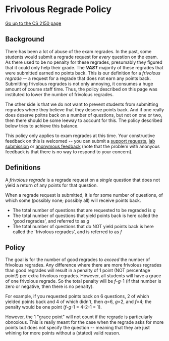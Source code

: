 Frivolous Regrade Policy
========================

[Go up to the CS 2150 page](index.html)

Background
----------

There has been a lot of abuse of the exam regrades.  In the past, some students would submit a regrade request for *every* question on the exam.  As there used to be no penalty for these regrades, presumably they figured that it could only help their grade.  The ***VAST*** majority of these regrades that were submitted earned no points back.  This is our definition for a *frivolous regrade* -- a request for a regrade that does not earn any points back.  Submitting frivolous regrades is not only annoying, it consumes a huge amount of course staff time. Thus, the policy described on this page was instituted to lower the number of frivolous regrades.

The other side is that we do not want to prevent students from submitting regrades where they believe that they deserve points back.  And if one really does deserve poitns back on a number of questions, but not on one or two, then there should be some leeway to account for this.  The policy described below tries to achieve this balance.

This policy only applies to exam regrades at this time.  Your constructive feedback on this is welcomed -- you can submit a [support requests](https://libra.cs.virginia.edu/~pedagogy/support.php), [lab submission](https://libra.cs.virginia.edu/~pedagogy/submit.php) or [anonymous feedback](https://collab.itc.virginia.edu/portal/site/7d8b39e0-ac9d-48c1-ab42-c3ca20dfb23c/page/a2056666-5b8f-40b6-8591-f73174a47bbf) (note that the problem with anonyous feedback is that there is no way to respond to your concern).


Definitions
-----------

A *frivolous regrade* is a regrade request on a *single* question that does not yield a return of any points for that question.

When a regrade request is submitted, it is for some number of questions, of which some (possibly none; possibly all) will receive points back.

- The total number of questions that are requested to be regraded is *q*
- The total number of questions that yield points back is here called the 'good regrades', and referred to as *g*
- The total number of questions that do NOT yield points back is here called the 'frivolous regrades', and is referred to as *f*

Policy
------

The goal is for the number of good regrades to *exceed* the number of frivolous regrades.  Any difference where there are more frivolous regrades than good regrades will result in a penalty of 1 point (NOT percentage point!) per extra frivolous regrades.  However, all students will have a grace of one frivolous regrade.  So the total penalty will be *f*-*g*-1 (if that number is zero or negative, then there is no penalty).

For example, if you requested points back on 6 questions, 2 of which yielded points back and 4 of which didn't, then *q*=6, *g*=2, and *f*=4; the penalty would be one point (*f*-*g*-1 = 4-2-1 = 1).

However, the 1 "grace point" will not count if the regrade is particularly obnoxious.  This is really meant for the case when the regrade asks for more points but does not specify the question -- meaning that they are just whining for more points without a (stated) valid reason.
